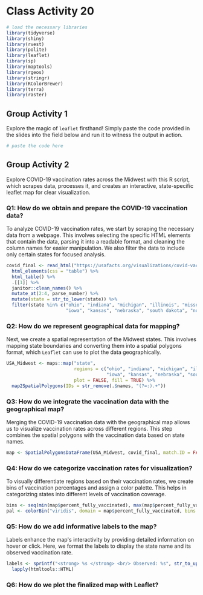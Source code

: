 # Class Activity 20


```r
# load the necessary libraries
library(tidyverse)
library(shiny)
library(rvest)
library(polite)
library(leaflet)
library(sp)
library(maptools)
library(rgeos)
library(stringr)
library(RColorBrewer)
library(terra)
library(raster)
```


## Group Activity 1

Explore the magic of `leaflet` firsthand! Simply paste the code provided in the slides into the field below and run it to witness the output in action.



```r
# paste the code here
```


## Group Activity 2

Explore COVID-19 vaccination rates across the Midwest with this R script, which scrapes data, processes it, and creates an interactive, state-specific leaflet map for clear visualization.


### Q1: How do we obtain and prepare the COVID-19 vaccination data?

To analyze COVID-19 vaccination rates, we start by scraping the necessary data from a webpage. This involves selecting the specific HTML elements that contain the data, parsing it into a readable format, and cleaning the column names for easier manipulation. We also filter the data to include only certain states for focused analysis.



```r
covid_final <- read_html("https://usafacts.org/visualizations/covid-vaccine-tracker-states/state/minnesota") %>%
  html_elements(css = "table") %>% 
  html_table() %>% 
  .[[1]] %>%
  janitor::clean_names() %>%
  mutate_at(2:4, parse_number) %>% 
  mutate(state = str_to_lower(state)) %>%
  filter(state %in% c("ohio", "indiana", "michigan", "illinois", "missouri", "wisconsin", "minnesota", 
                      "iowa", "kansas", "nebraska", "south dakota", "north dakota"))
```

### Q2: How do we represent geographical data for mapping?

Next, we create a spatial representation of the Midwest states. This involves mapping state boundaries and converting them into a spatial polygons format, which `Leaflet` can use to plot the data geographically.



```r
USA_Midwest <- maps::map("state", 
                         regions = c("ohio", "indiana", "michigan", "illinois", "missouri", "wisconsin", "minnesota", 
                                     "iowa", "kansas", "nebraska", "south dakota", "north dakota"), 
                         plot = FALSE, fill = TRUE) %>%
  map2SpatialPolygons(IDs = str_remove(.$names, "(?=:).+"))
```


### Q3: How do we integrate the vaccination data with the geographical map?

Merging the COVID-19 vaccination data with the geographical map allows us to visualize vaccination rates across different regions. This step combines the spatial polygons with the vaccination data based on state names.


```r
map <- SpatialPolygonsDataFrame(USA_Midwest, covid_final, match.ID = FALSE)
```

### Q4: How do we categorize vaccination rates for visualization?

To visually differentiate regions based on their vaccination rates, we create bins of vaccination percentages and assign a color palette. This helps in categorizing states into different levels of vaccination coverage.


```r
bins <- seq(min(map$percent_fully_vaccinated), max(map$percent_fully_vaccinated), length.out = 6)
pal <- colorBin("viridis", domain = map$percent_fully_vaccinated, bins = bins)
```

### Q5: How do we add informative labels to the map?

Labels enhance the map's interactivity by providing detailed information on hover or click. Here, we format the labels to display the state name and its observed vaccination rate.


```r
labels <- sprintf("<strong> %s </strong> <br/> Observed: %s", str_to_upper(map$state), map$percent_fully_vaccinated) %>%
  lapply(htmltools::HTML)
```


### Q6: How do we plot the finalized map with Leaflet?



